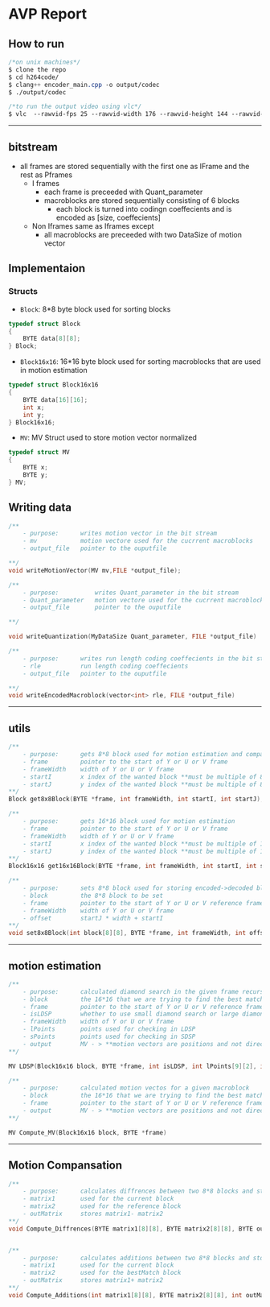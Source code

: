# AVP Report

## How to run 
```css
/*on unix machines*/
$ clone the repo
$ cd h264code/
$ clang++ encoder_main.cpp -o output/codec
$ ./output/codec

/*to run the output video using vlc*/
$ vlc  --rawvid-fps 25 --rawvid-width 176 --rawvid-height 144 --rawvid-chroma I420 output/decoded_coastguard_qcif.yuv 
```
---

## bitstream
- all frames are stored sequentially with the first one as IFrame and the rest as Pframes 
    - I frames
        - each frame is preceeded with Quant_parameter
        - macroblocks are stored sequentially consisting of 6 blocks
            - each block is turned into codingn coeffecients and is encoded as [size, coeffecients]
    - Non Iframes same as Iframes except
        - all macroblocks are preceeded with two DataSize of motion vector

## Implementaion

### Structs

- `Block`: 8*8 byte block used for sorting blocks 
```cpp
typedef struct Block
{
    BYTE data[8][8];
} Block;
```

- `Block16x16`: 16*16 byte block used for sorting macroblocks that are used in motion estimation 
```cpp 
typedef struct Block16x16
{
    BYTE data[16][16];
	int x;
	int y;
} Block16x16;
```

- `MV`: MV Struct used to store motion vector normalized 
```cpp 
typedef struct MV
{
    BYTE x;
    BYTE y;
} MV;
```

## **Writing data**

```cpp
/**
    - purpose:      writes motion vector in the bit stream
    - mv            motion vectore used for the cucrrent macroblocks
    - output_file   pointer to the ouputfile

**/
void writeMotionVector(MV mv,FILE *output_file);

/**
    - purpose:          writes Quant_parameter in the bit stream
    - Quant_parameter   motion vectore used for the cucrrent macroblocks
    - output_file       pointer to the ouputfile

**/

void writeQuantization(MyDataSize Quant_parameter, FILE *output_file)

/**
    - purpose:      writes run length coding coeffecients in the bit stream
    - rle           run length coding coeffecients
    - output_file   pointer to the ouputfile

**/
void writeEncodedMacroblock(vector<int> rle, FILE *output_file)
```

---
## **utils**
```cpp
/**
    - purpose:      gets 8*8 block used for motion estimation and compansation
    - frame         pointer to the start of Y or U or V frame
    - frameWidth    width of Y or U or V frame
    - startI        x index of the wanted block **must be multiple of 8**
    - startJ        y index of the wanted block **must be multiple of 8**
**/
Block get8x8Block(BYTE *frame, int frameWidth, int startI, int startJ);

/**
    - purpose:      gets 16*16 block used for motion estimation
    - frame         pointer to the start of Y or U or V frame
    - frameWidth    width of Y or U or V frame
    - startI        x index of the wanted block **must be multiple of 16**
    - startJ        y index of the wanted block **must be multiple of 16**
**/
Block16x16 get16x16Block(BYTE *frame, int frameWidth, int startI, int startJ)

/**
    - purpose:      sets 8*8 block used for storing encoded->decoded blocks to be used for reference
    - block         the 8*8 block to be set      
    - frame         pointer to the start of Y or U or V reference frame
    - frameWidth    width of Y or U or V frame
    - offset        startJ * width + startI 
**/
void set8x8Block(int block[8][8], BYTE *frame, int frameWidth, int offset)

```

---
## **motion estimation**

```cpp
/**
    - purpose:      calculated diamond search in the given frame recursively
    - block         the 16*16 that we are trying to find the best match
    - frame         pointer to the start of Y or U or V reference frame
    - isLDSP        whether to use small diamond search or large diamond search
    - frameWidth    width of Y or U or V frame
    - lPoints       points used for checking in LDSP 
    - sPoints       points used for checking in SDSP 
    - output        MV - > **motion vectors are positions and not directions** 
**/

MV LDSP(Block16x16 block, BYTE *frame, int isLDSP, int lPoints[9][2], int sPoints[5][2])

/**
    - purpose:      calculated motion vectos for a given macroblock
    - block         the 16*16 that we are trying to find the best match
    - frame         pointer to the start of Y or U or V reference frame
    - output        MV - > **motion vectors are positions and not directions** 
**/

MV Compute_MV(Block16x16 block, BYTE *frame)
```

---
## **Motion Compansation**

```cpp
/**
    - purpose:      calculates diffrences between two 8*8 blocks and stores it in a third block
    - matrix1       used for the current block
    - matrix2       used for the reference block
    - outMatrix     stores matrix1- matrix2 
**/
void Compute_Diffrences(BYTE matrix1[8][8], BYTE matrix2[8][8], BYTE outMatrix[8][8])


/**
    - purpose:      calculates additions between two 8*8 blocks and stores it in a third block
    - matrix1       used for the current block
    - matrix2       used for the bestMatch block
    - outMatrix     stores matrix1+ matrix2 
**/
void Compute_Additions(int matrix1[8][8], BYTE matrix2[8][8], int outMatrix[8][8])
```

